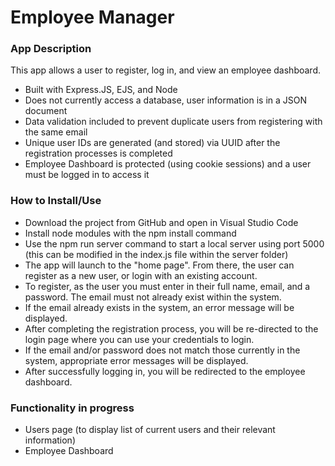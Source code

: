 # Employee Manager

### App Description
This app allows a user to register, log in, and view an employee dashboard.
- Built with Express.JS, EJS, and Node
- Does not currently access a database, user information is in a JSON document
- Data validation included to prevent duplicate users from registering with the same email
- Unique user IDs are generated (and stored) via UUID after the registration processes is completed
- Employee Dashboard is protected (using cookie sessions) and a user must be logged in to access it

### How to Install/Use
- Download the project from GitHub and open in Visual Studio Code
- Install node modules with the npm install command
- Use the npm run server command to start a local server using port 5000 (this can be modified in the index.js file within the server folder)
- The app will launch to the "home page". From there, the user can register as a new user, or login with an existing account.
- To register, as the user you must enter in their full name, email, and a password. The email must not already exist within the system.
- If the email already exists in the system, an error message will be displayed.
- After completing the registration process, you will be re-directed to the login page where you can use your credentials to login.
- If the email and/or password does not match those currently in the system, appropriate error messages will be displayed.
- After successfully logging in, you will be redirected to the employee dashboard.

### Functionality in progress
- Users page (to display list of current users and their relevant information)
- Employee Dashboard


 


 
  